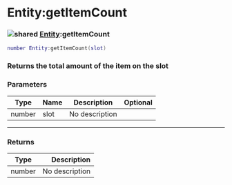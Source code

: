 # Entity:getItemCount

### ![shared](../../home/entity/.gitbook/assets/shared.png) [Entity](../../home/entity/home/Entity/):getItemCount

```lua
number Entity:getItemCount(slot)
```

### Returns the total amount of the item on the slot

### Parameters

| Type   | Name | Description    | Optional |
| ------ | ---- | -------------- | -------: |
| number | slot | No description |          |

***

### Returns

| Type   |    Description |
| ------ | -------------: |
| number | No description |
